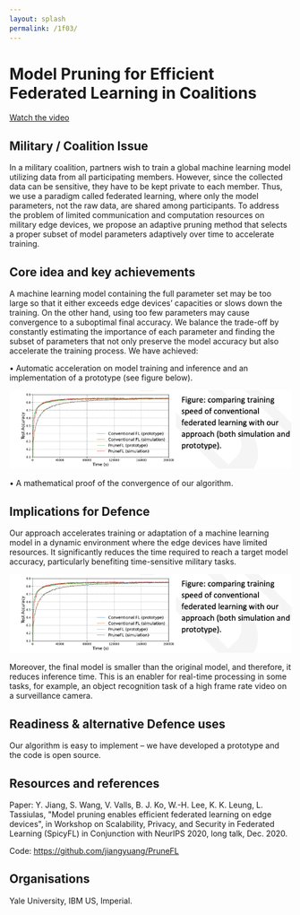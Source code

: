 ```yaml
---
layout: splash
permalink: /1f03/
---
```


# Model Pruning for Efficient Federated Learning in Coalitions

[Watch the video](https://ibm.box.com/v/Showcase-1f03-video)

## Military / Coalition Issue
In a military coalition, partners wish to train a global machine learning model utilizing data from all participating members. However, since the collected data can be sensitive, they have to be kept private to each member. Thus, we use a paradigm called federated learning, where only the model parameters, not the raw data, are shared among participants. To address the problem of limited communication and computation resources on military edge devices, we propose an adaptive pruning method that selects a proper subset of model parameters adaptively over time to accelerate training.

## Core idea and key achievements
A machine learning model containing the full parameter set may be too large so that it either exceeds edge devices’ capacities or slows down the training. On the other hand, using too few parameters may cause convergence to a suboptimal final accuracy. We balance the trade-off by constantly estimating the importance of each parameter and finding the subset of parameters that not only preserve the model accuracy but also accelerate the training process. We have achieved:

•	Automatic acceleration on model training and inference and an implementation of a prototype (see figure below).

![image info](/dais/achievements/images/1f03-fig1.png)

•	A mathematical proof of the convergence of our algorithm.

## Implications for Defence
Our approach accelerates training or adaptation of a machine learning model in a dynamic environment where the edge devices have limited resources. It significantly reduces the time required to reach a target model accuracy, particularly benefiting time-sensitive military tasks.

![image info](/dais/achievements/images/1f03-fig1.png)

Moreover, the final model is smaller than the original model, and therefore, it reduces inference time. This is an enabler for real-time processing in some tasks, for example, an object recognition task of a high frame rate video on a surveillance camera.


## Readiness & alternative Defence uses
Our algorithm is easy to implement – we have developed a prototype and the code is open source.

<!-- ![image info](/dais/achievements/images/1a02_figure1.jpg) -->

## Resources and references
Paper: Y. Jiang, S. Wang, V. Valls, B. J. Ko, W.-H. Lee, K. K. Leung, L. Tassiulas, "Model pruning enables efficient federated learning on edge devices", in Workshop on Scalability, Privacy, and Security in Federated Learning (SpicyFL) in Conjunction with NeurIPS 2020, long talk, Dec. 2020.

Code: https://github.com/jiangyuang/PruneFL


## Organisations
Yale University, IBM US, Imperial.

